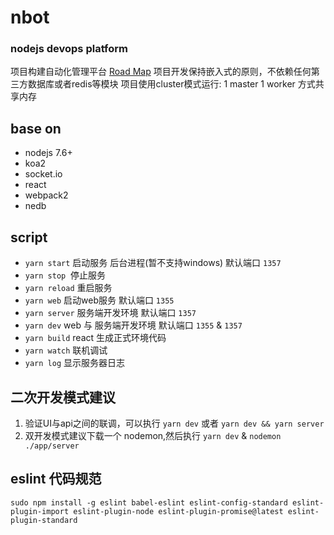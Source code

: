 # nbot
### nodejs devops platform
项目构建自动化管理平台 [Road Map](https://github.com/nodenext/nbot/blob/master/document/roadmap.md "road map")
项目开发保持嵌入式的原则，不依赖任何第三方数据库或者redis等模块
项目使用cluster模式运行: 1 master 1 worker 方式共享内存

## base on
+ nodejs 7.6+
+ koa2 
+ socket.io 
+ react 
+ webpack2
+ nedb

## script
+ `yarn start` 启动服务 后台进程(暂不支持windows) 默认端口 `1357` 
+ `yarn stop`  停止服务 
+ `yarn reload` 重启服务
+ `yarn web` 启动web服务 默认端口 `1355`
+ `yarn server` 服务端开发环境 默认端口 `1357`
+ `yarn dev` web 与 服务端开发环境 默认端口 `1355` & `1357`
+ `yarn build` react 生成正式环境代码 
+ `yarn watch` 联机调试
+ `yarn log` 显示服务器日志

## 二次开发模式建议
1. 验证UI与api之间的联调，可以执行 `yarn dev` 或者 `yarn dev && yarn server`
2. 双开发模式建议下载一个 nodemon,然后执行 `yarn dev` & `nodemon ./app/server`

## eslint 代码规范
```
sudo npm install -g eslint babel-eslint eslint-config-standard eslint-plugin-import eslint-plugin-node eslint-plugin-promise@latest eslint-plugin-standard
```
